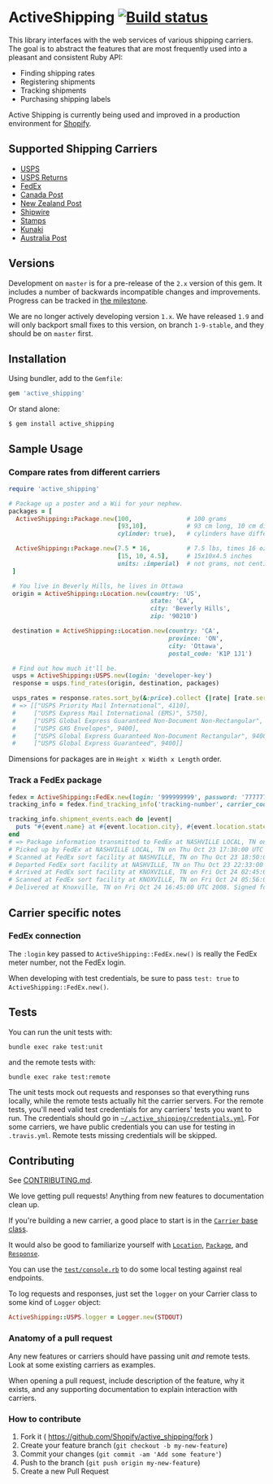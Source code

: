 # ActiveShipping [![Build status](https://travis-ci.org/Shopify/active_shipping.svg?branch=master)](https://travis-ci.org/Shopify/active_shipping)

This library interfaces with the web services of various shipping carriers. The goal is to abstract the features that are most frequently used into a pleasant and consistent Ruby API:

- Finding shipping rates
- Registering shipments
- Tracking shipments
- Purchasing shipping labels

Active Shipping is currently being used and improved in a production environment for [Shopify](http://shopify.com).


## Supported Shipping Carriers

* [USPS](http://www.usps.com)
* [USPS Returns](http://returns.usps.com)
* [FedEx](http://www.fedex.com)
* [Canada Post](http://www.canadapost.ca)
* [New Zealand Post](http://www.nzpost.co.nz)
* [Shipwire](http://www.shipwire.com)
* [Stamps](http://www.stamps.com)
* [Kunaki](http://www.kunaki.com)
* [Australia Post](http://auspost.com.au/)


## Versions

Development on `master` is for a pre-release of the `2.x` version of this gem. It includes a number of backwards incompatible changes and improvements. Progress can be tracked in [the milestone](https://github.com/Shopify/active_shipping/milestone/1).

We are no longer actively developing version `1.x`. We have released `1.9` and will only backport small fixes to this version, on branch `1-9-stable`, and they should be on `master` first.


## Installation

Using bundler, add to the `Gemfile`:

```ruby
gem 'active_shipping'
```

Or stand alone:

```
$ gem install active_shipping
```


## Sample Usage

### Compare rates from different carriers

```ruby
require 'active_shipping'

# Package up a poster and a Wii for your nephew.
packages = [
  ActiveShipping::Package.new(100,               # 100 grams
                              [93,10],           # 93 cm long, 10 cm diameter
                              cylinder: true),   # cylinders have different volume calculations

  ActiveShipping::Package.new(7.5 * 16,          # 7.5 lbs, times 16 oz/lb.
                              [15, 10, 4.5],     # 15x10x4.5 inches
                              units: :imperial)  # not grams, not centimetres
 ]

 # You live in Beverly Hills, he lives in Ottawa
 origin = ActiveShipping::Location.new(country: 'US',
                                       state: 'CA',
                                       city: 'Beverly Hills',
                                       zip: '90210')

 destination = ActiveShipping::Location.new(country: 'CA',
                                            province: 'ON',
                                            city: 'Ottawa',
                                            postal_code: 'K1P 1J1')

 # Find out how much it'll be.
 usps = ActiveShipping::USPS.new(login: 'developer-key')
 response = usps.find_rates(origin, destination, packages)

 usps_rates = response.rates.sort_by(&:price).collect {|rate| [rate.service_name, rate.price]}
 # => [["USPS Priority Mail International", 4110],
 #     ["USPS Express Mail International (EMS)", 5750],
 #     ["USPS Global Express Guaranteed Non-Document Non-Rectangular", 9400],
 #     ["USPS GXG Envelopes", 9400],
 #     ["USPS Global Express Guaranteed Non-Document Rectangular", 9400],
 #     ["USPS Global Express Guaranteed", 9400]]
```

Dimensions for packages are in `Height x Width x Length` order.

### Track a FedEx package

```ruby
fedex = ActiveShipping::FedEx.new(login: '999999999', password: '7777777', key: '1BXXXXXXXXXxrcB', account: '51XXXXX20')
tracking_info = fedex.find_tracking_info('tracking-number', carrier_code: 'fedex_ground') # Ground package

tracking_info.shipment_events.each do |event|
  puts "#{event.name} at #{event.location.city}, #{event.location.state} on #{event.time}. #{event.message}"
end
# => Package information transmitted to FedEx at NASHVILLE LOCAL, TN on Thu Oct 23 00:00:00 UTC 2008.
# Picked up by FedEx at NASHVILLE LOCAL, TN on Thu Oct 23 17:30:00 UTC 2008.
# Scanned at FedEx sort facility at NASHVILLE, TN on Thu Oct 23 18:50:00 UTC 2008.
# Departed FedEx sort facility at NASHVILLE, TN on Thu Oct 23 22:33:00 UTC 2008.
# Arrived at FedEx sort facility at KNOXVILLE, TN on Fri Oct 24 02:45:00 UTC 2008.
# Scanned at FedEx sort facility at KNOXVILLE, TN on Fri Oct 24 05:56:00 UTC 2008.
# Delivered at Knoxville, TN on Fri Oct 24 16:45:00 UTC 2008. Signed for by: T.BAKER
```

## Carrier specific notes

### FedEx connection

The `:login` key passed to `ActiveShipping::FedEx.new()` is really the FedEx meter number, not the FedEx login.

When developing with test credentials, be sure to pass `test: true` to `ActiveShipping::FedEx.new()`.


## Tests

You can run the unit tests with:

```
bundle exec rake test:unit
```

and the remote tests with:

```
bundle exec rake test:remote
```

The unit tests mock out requests and responses so that everything runs locally, while the remote tests actually hit the carrier servers. For the remote tests, you'll need valid test credentials for any carriers' tests you want to run. The credentials should go in [`~/.active_shipping/credentials.yml`](https://github.com/Shopify/active_shipping/blob/master/test/credentials.yml). For some carriers, we have public credentials you can use for testing in `.travis.yml`. Remote tests missing credentials will be skipped.


## Contributing

See [CONTRIBUTING.md](https://github.com/Shopify/active_shipping/blob/master/CONTRIBUTING.md).

We love getting pull requests! Anything from new features to documentation clean up.

If you're building a new carrier, a good place to start is in the [`Carrier` base class](https://github.com/Shopify/active_shipping/blob/master/lib/active_shipping/carrier.rb).

It would also be good to familiarize yourself with [`Location`](https://github.com/Shopify/active_shipping/blob/master/lib/active_shipping/location.rb), [`Package`](https://github.com/Shopify/active_shipping/blob/master/lib/active_shipping/package.rb), and [`Response`](https://github.com/Shopify/active_shipping/blob/master/lib/active_shipping/response.rb).

You can use the [`test/console.rb`](https://github.com/Shopify/active_shipping/blob/master/test/console.rb) to do some local testing against real endpoints.

To log requests and responses, just set the `logger` on your Carrier class to some kind of `Logger` object:

```ruby
ActiveShipping::USPS.logger = Logger.new(STDOUT)
```

### Anatomy of a pull request

Any new features or carriers should have passing unit _and_ remote tests. Look at some existing carriers as examples.

When opening a pull request, include description of the feature, why it exists, and any supporting documentation to explain interaction with carriers.


### How to contribute

1. Fork it ( https://github.com/Shopify/active_shipping/fork )
2. Create your feature branch (`git checkout -b my-new-feature`)
3. Commit your changes (`git commit -am 'Add some feature'`)
4. Push to the branch (`git push origin my-new-feature`)
5. Create a new Pull Request

